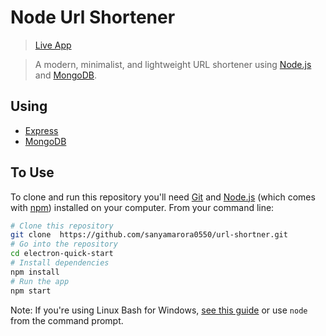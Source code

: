 # Node Url Shortener

> [Live App](https://lil-ly.herokuapp.com/)


> A modern, minimalist, and lightweight URL shortener using [Node.js](https://nodejs.org) and [MongoDB](https://www.mongodb.com/).

## Using

* [Express](http://expressjs.com/)
* [MongoDB](https://www.mongodb.com/)


## To Use

To clone and run this repository you'll need [Git](https://git-scm.com) and [Node.js](https://nodejs.org/en/download/) (which comes with [npm](http://npmjs.com)) installed on your computer. From your command line:

```bash
# Clone this repository
git clone  https://github.com/sanyamarora0550/url-shortner.git
# Go into the repository
cd electron-quick-start
# Install dependencies
npm install
# Run the app
npm start
```

Note: If you're using Linux Bash for Windows, [see this guide](https://www.howtogeek.com/261575/how-to-run-graphical-linux-desktop-applications-from-windows-10s-bash-shell/) or use `node` from the command prompt.
